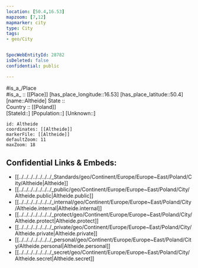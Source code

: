 ```yaml
---
location: [50.4,16.53] 
mapzoom: [7,12] 
mapmarker: city 
type: City
tags:
- geo/City


SpocWebEntityId: 28782
isDeleted: false
confidential: public

---
```

#is_a_/Place  
#is_a_ :: [[Place]] 
[has_place_longitude::16.53] 
[has_place_latitude::50.4] 
[name::Altheide] 
State ::  
Country :: [[Poland]]  
[StateId::] 
[Population::] 
[Unknown::] 


```leaflet
id: Altheide
coordinates: [[Altheide]] 
markerFile: [[Altheide]] 
defaultZoom: 11 
maxZoom: 18
```


## Confidential Links & Embeds: 
- [[../../../../../../../_Standards/geo/Continent/Europe/Europe~East/Poland/City/Altheide|Altheide]] 
- [[../../../../../../../_public/geo/Continent/Europe/Europe~East/Poland/City/Altheide.public|Altheide.public]] 
- [[../../../../../../../_internal/geo/Continent/Europe/Europe~East/Poland/City/Altheide.internal|Altheide.internal]] 
- [[../../../../../../../_protect/geo/Continent/Europe/Europe~East/Poland/City/Altheide.protect|Altheide.protect]] 
- [[../../../../../../../_private/geo/Continent/Europe/Europe~East/Poland/City/Altheide.private|Altheide.private]] 
- [[../../../../../../../_personal/geo/Continent/Europe/Europe~East/Poland/City/Altheide.personal|Altheide.personal]] 
- [[../../../../../../../_secret/geo/Continent/Europe/Europe~East/Poland/City/Altheide.secret|Altheide.secret]] 
